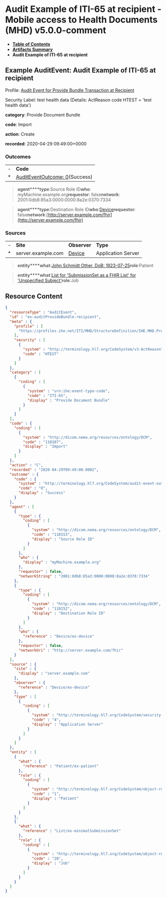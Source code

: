 # Audit Example of ITI-65 at recipient - Mobile access to Health Documents (MHD) v5.0.0-comment

* [**Table of Contents**](toc.md)
* [**Artifacts Summary**](artifacts.md)
* **Audit Example of ITI-65 at recipient**

## Example AuditEvent: Audit Example of ITI-65 at recipient

Profile: [Audit Event for Provide Bundle Transaction at Recipient](StructureDefinition-IHE.MHD.ProvideBundle.Audit.Recipient.md)

Security Label: test health data (Details: ActReason code HTEST = 'test health data')

**category**: Provide Document Bundle

**code**: Import

**action**: Create

**recorded**: 2020-04-29 09:49:00+0000

### Outcomes

| | |
| :--- | :--- |
| - | **Code** |
| * | [AuditEventOutcome: 0](http://terminology.hl7.org/6.5.0/CodeSystem-audit-event-outcome.html#audit-event-outcome-0)(Success) |

> **agent****type**:Source Role ID**who**: myMachine.example.org**requestor**: false**network**: 2001:0db8:85a3:0000:0000:8a2e:0370:7334

> **agent****type**:Destination Role ID**who**:[Device](Device-ex-device.md)**requestor**: false**network**:[http://server.example.com/fhir](http://server.example.com/fhir)

### Sources

| | | | |
| :--- | :--- | :--- | :--- |
| - | **Site** | **Observer** | **Type** |
| * | server.example.com | [Device](Device-ex-device.md) | Application Server |

> **entity****what**:[John Schmidt Other, DoB: 1923-07-25](Patient-ex-patient.md)**role**:Patient

> **entity****what**:[List for 'SubmissionSet as a FHIR List' for 'Unspecified Subject'](List-ex-minimalSubmissionSet.md)**role**:Job



## Resource Content

```json
{
  "resourceType" : "AuditEvent",
  "id" : "ex-auditProvideBundle-recipient",
  "meta" : {
    "profile" : [
      "https://profiles.ihe.net/ITI/MHD/StructureDefinition/IHE.MHD.ProvideBundle.Audit.Recipient"
    ],
    "security" : [
      {
        "system" : "http://terminology.hl7.org/CodeSystem/v3-ActReason",
        "code" : "HTEST"
      }
    ]
  },
  "category" : [
    {
      "coding" : [
        {
          "system" : "urn:ihe:event-type-code",
          "code" : "ITI-65",
          "display" : "Provide Document Bundle"
        }
      ]
    }
  ],
  "code" : {
    "coding" : [
      {
        "system" : "http://dicom.nema.org/resources/ontology/DCM",
        "code" : "110107",
        "display" : "Import"
      }
    ]
  },
  "action" : "C",
  "recorded" : "2020-04-29T09:49:00.000Z",
  "outcome" : {
    "code" : {
      "system" : "http://terminology.hl7.org/CodeSystem/audit-event-outcome",
      "code" : "0",
      "display" : "Success"
    }
  },
  "agent" : [
    {
      "type" : {
        "coding" : [
          {
            "system" : "http://dicom.nema.org/resources/ontology/DCM",
            "code" : "110153",
            "display" : "Source Role ID"
          }
        ]
      },
      "who" : {
        "display" : "myMachine.example.org"
      },
      "requestor" : false,
      "networkString" : "2001:0db8:85a3:0000:0000:8a2e:0370:7334"
    },
    {
      "type" : {
        "coding" : [
          {
            "system" : "http://dicom.nema.org/resources/ontology/DCM",
            "code" : "110152",
            "display" : "Destination Role ID"
          }
        ]
      },
      "who" : {
        "reference" : "Device/ex-device"
      },
      "requestor" : false,
      "networkUri" : "http://server.example.com/fhir"
    }
  ],
  "source" : {
    "site" : {
      "display" : "server.example.com"
    },
    "observer" : {
      "reference" : "Device/ex-device"
    },
    "type" : [
      {
        "coding" : [
          {
            "system" : "http://terminology.hl7.org/CodeSystem/security-source-type",
            "code" : "4",
            "display" : "Application Server"
          }
        ]
      }
    ]
  },
  "entity" : [
    {
      "what" : {
        "reference" : "Patient/ex-patient"
      },
      "role" : {
        "coding" : [
          {
            "system" : "http://terminology.hl7.org/CodeSystem/object-role",
            "code" : "1",
            "display" : "Patient"
          }
        ]
      }
    },
    {
      "what" : {
        "reference" : "List/ex-minimalSubmissionSet"
      },
      "role" : {
        "coding" : [
          {
            "system" : "http://terminology.hl7.org/CodeSystem/object-role",
            "code" : "20",
            "display" : "Job"
          }
        ]
      }
    }
  ]
}

```
